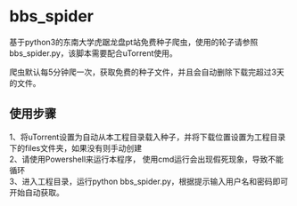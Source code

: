 # bbs_spider
基于python3的东南大学虎踞龙盘pt站免费种子爬虫，使用的轮子请参照bbs_spider.py，该脚本需要配合uTorrent使用。

爬虫默认每5分钟爬一次，获取免费的种子文件，并且会自动删除下载完超过3天的文件。

## 使用步骤
1、将uTorrent设置为自动从本工程目录载入种子，并将下载位置设置为工程目录下的files文件夹，如果没有则手动创建  
2、请使用Powershell来运行本程序， 使用cmd运行会出现假死现象，导致不能循环  
3、进入工程目录，运行python bbs_spider.py，根据提示输入用户名和密码即可开始自动获取。  


